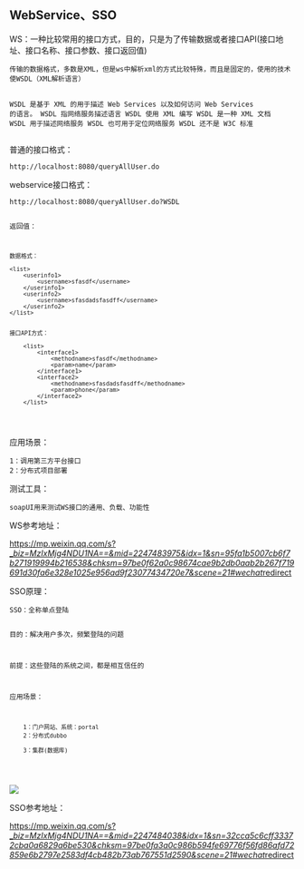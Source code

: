 <h2>WebService、SSO</h2>
<p>WS：一种比较常用的接口方式，目的，只是为了传输数据或者接口API(接口地址、接口名称、接口参数、接口返回值)</p>
<pre><code>传输的数据格式，多数是XML，但是ws中解析xml的方式比较特殊，而且是固定的，使用的技术使WSDL（XML解析语言）


WSDL 是基于 XML 的用于描述 Web Services 以及如何访问 Web Services 的语言。
WSDL 指网络服务描述语言
WSDL 使用 XML 编写
WSDL 是一种 XML 文档
WSDL 用于描述网络服务
WSDL 也可用于定位网络服务
WSDL 还不是 W3C 标准
</code></pre>

<p>普通的接口格式：</p>
<pre><code>http://localhost:8080/queryAllUser.do
</code></pre>

<p>webservice接口格式：</p>
<pre><code>http://localhost:8080/queryAllUser.do?WSDL


返回值：

    数据格式：

    <list>
        <userinfo1>
            <username>sfasdf</username>
        </userinfo1>
        <userinfo2>
            <username>sfasdadsfasdff</username>
        </userinfo2>
    </list>


    接口API方式：

        <list>
            <interface1>
                <methodname>sfasdf</methodname>
                <param>name</param>
            </interface1>
            <interface2>
                <methodname>sfasdadsfasdff</methodname>
                <param>phone</param>
            </interface2>
        </list>
</code></pre>

<p>应用场景：</p>
<pre><code>1：调用第三方平台接口
2：分布式项目部署
</code></pre>

<p>测试工具：</p>
<pre><code>soapUI用来测试WS接口的通用、负载、功能性
</code></pre>

<p>WS参考地址：</p>
<p><a href="https://mp.weixin.qq.com/s?__biz=MzIxMjg4NDU1NA==&amp;mid=2247483975&amp;idx=1&amp;sn=95fa1b5007cb6f7b271919994b216538&amp;chksm=97be0f62a0c98674cae9b2db0aab2b267f719691d30fa6e328e1025e956ad9f23077434720e7&amp;scene=21#wechat_redirect">https://mp.weixin.qq.com/s?_<em>biz=MzIxMjg4NDU1NA==&amp;mid=2247483975&amp;idx=1&amp;sn=95fa1b5007cb6f7b271919994b216538&amp;chksm=97be0f62a0c98674cae9b2db0aab2b267f719691d30fa6e328e1025e956ad9f23077434720e7&amp;scene=21#wechat</em>redirect</a></p>
<p>SSO原理：</p>
<pre><code>SSO：全称单点登陆

目的：解决用户多次，频繁登陆的问题

前提：这些登陆的系统之间，都是相互信任的

应用场景：

        1：门户网站、系统：portal
        2：分布式dubbo

        3：集群(数据库)
</code></pre>

<p><img src="https://i.imgur.com/H46qkRz.png" /></p>
<p>SSO参考地址：</p>
<p><a href="https://mp.weixin.qq.com/s?__biz=MzIxMjg4NDU1NA==&amp;mid=2247484038&amp;idx=1&amp;sn=32cca5c6cff33372cba0a6829a6be530&amp;chksm=97be0fa3a0c986b594fe69776f56fd86afd72859e6b2797e2583df4cb482b73ab767551d2590&amp;scene=21#wechat_redirect">https://mp.weixin.qq.com/s?_<em>biz=MzIxMjg4NDU1NA==&amp;mid=2247484038&amp;idx=1&amp;sn=32cca5c6cff33372cba0a6829a6be530&amp;chksm=97be0fa3a0c986b594fe69776f56fd86afd72859e6b2797e2583df4cb482b73ab767551d2590&amp;scene=21#wechat</em>redirect</a></p>
